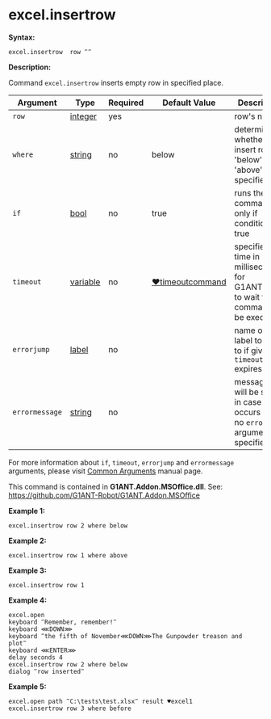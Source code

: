 # excel.insertrow

**Syntax:**

```G1ANT
excel.insertrow  row ‴‴
```

**Description:**

Command `excel.insertrow` inserts empty row in specified place. 

| Argument | Type | Required | Default Value | Description |
| -------- | ---- | -------- | ------------- | ----------- |
|`row`| [integer](https://github.com/G1ANT-Robot/G1ANT.Manual/blob/master/G1ANT-Language/Structures/integer.md) | yes |  | row's number |
|`where`| [string](https://github.com/G1ANT-Robot/G1ANT.Manual/blob/master/G1ANT-Language/Structures/string.md) | no | below | determines, whether to insert row 'below' or 'above' specified row |
|`if`| [bool](https://github.com/G1ANT-Robot/G1ANT.Manual/blob/master/G1ANT-Language/Structures/bool.md) | no | true | runs the command only if condition is true |
|`timeout`| [variable](https://github.com/G1ANT-Robot/G1ANT.Manual/blob/master/G1ANT-Language/Special-Characters/variable.md) | no | [♥timeoutcommand](https://github.com/G1ANT-Robot/G1ANT.Manual/blob/master/G1ANT-Language/Variables/Special-Variables.md)  | specifies time in milliseconds for G1ANT.Robot to wait for the command to be executed |
|`errorjump`| [label](https://github.com/G1ANT-Robot/G1ANT.Manual/blob/master/G1ANT-Language/Structures/label.md) | no |  | name of the label to jump to if given `timeout` expires |
|`errormessage`| [string](https://github.com/G1ANT-Robot/G1ANT.Manual/blob/master/G1ANT-Language/Structures/string.md) | no | | message that will be shown in case error occurs and no `errorjump` argument is specified |

For more information about `if`, `timeout`, `errorjump` and `errormessage` arguments, please visit [Common Arguments](https://github.com/G1ANT-Robot/G1ANT.Manual/blob/master/G1ANT-Language/Common-Arguments.md)  manual page.

This command is contained in **G1ANT.Addon.MSOffice.dll**.
See: https://github.com/G1ANT-Robot/G1ANT.Addon.MSOffice

**Example 1:**

```G1ANT
excel.insertrow row 2 where below
```

**Example 2:**

```G1ANT
excel.insertrow row 1 where above
```

**Example 3:**

```G1ANT
excel.insertrow row 1
```

**Example 4:**

```G1ANT
excel.open
keyboard ‴Remember, remember!‴
keyboard ⋘DOWN⋙
keyboard ‴the fifth of November⋘DOWN⋙The Gunpowder treason and plot‴
keyboard ⋘ENTER⋙
delay seconds 4
excel.insertrow row 2 where below
dialog ‴row inserted‴
```

**Example 5:**

```G1ANT
excel.open path ‴C:\tests\test.xlsx‴ result ♥excel1
excel.insertrow row 3 where before
```
